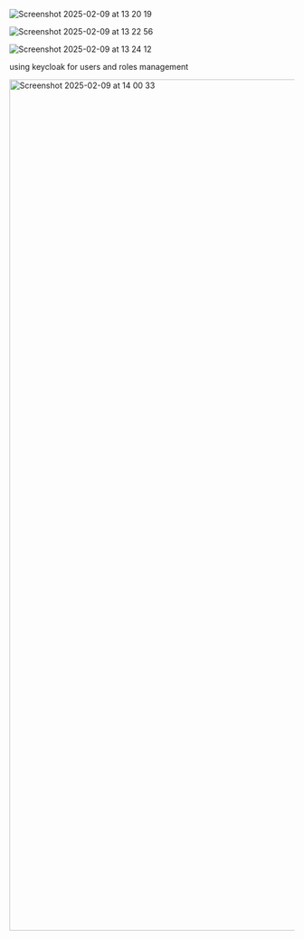 ![Screenshot 2025-02-09 at 13 20 19](https://github.com/user-attachments/assets/dfe20976-f58a-441c-abe0-d906e0a9a718)

![Screenshot 2025-02-09 at 13 22 56](https://github.com/user-attachments/assets/0fc7c923-44e3-4a8a-9e25-1dcaf60807cc)

![Screenshot 2025-02-09 at 13 24 12](https://github.com/user-attachments/assets/3a2f8468-438e-4568-8c99-7479795e8a27)

using keycloak for users and roles management

<img width="1501" alt="Screenshot 2025-02-09 at 14 00 33" src="https://github.com/user-attachments/assets/f7846741-5722-4e60-990b-4eceede89c76" />
